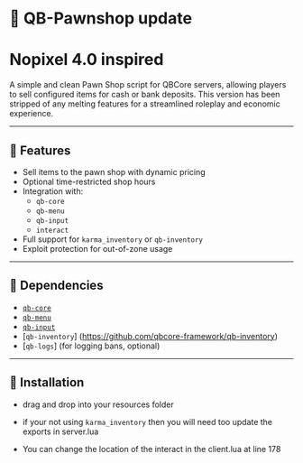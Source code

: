 # 🏪 QB-Pawnshop update

# Nopixel 4.0 inspired  
A simple and clean Pawn Shop script for QBCore servers, allowing players to sell configured items for cash or bank deposits. This version has been stripped of any melting features for a streamlined roleplay and economic experience.

---

## 🔧 Features

- Sell items to the pawn shop with dynamic pricing
- Optional time-restricted shop hours
- Integration with:
  - `qb-core`
  - `qb-menu`
  - `qb-input`
  - `interact`
- Full support for `karma_inventory` or `qb-inventory`
- Exploit protection for out-of-zone usage
---

## 🧩 Dependencies

- [`qb-core`](https://github.com/qbcore-framework/qb-core)
- [`qb-menu`](https://github.com/qbcore-framework/qb-menu)
- [`qb-input`](https://github.com/qbcore-framework/qb-input)
- [`qb-inventory`] (https://github.com/qbcore-framework/qb-inventory)
- [`qb-logs`] (for logging bans, optional)

---

## 📁 Installation

- drag and drop into your resources folder

- if your not using `karma_inventory` then you will need too update the exports in server.lua 

- You can change the location of the interact in the client.lua at line 178